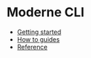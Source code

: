 # Moderne CLI

* [Getting started](getting-started/)
* [How to guides](how-to-guides/)
* [Reference](cli-reference.md)
